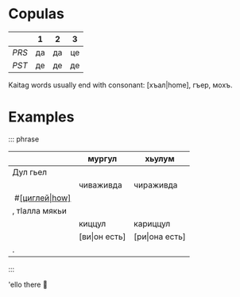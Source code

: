 # Copulas

|       |  1  |  2  |  3  |
| ----- | :-: | :-: | :-: |
| _PRS_ | да  | да  | це  |
| _PST_ | де  | де  | де  |

Kaitag words usually end with consonant: [хъал|home], гъер, мохъ.

# Examples

<p>

::: phrase

|                                   | мургул        | хьулум         |
| --------------------------------- | ------------- | -------------- |
| Дул гьел                          |
|                                   | чиваживда     | чираживда      |
| &nbsp;#[[циглей\|how]](./cig.m4a) |
| , тӏалла мякьи                    |
|                                   | киццул        | кариццул       |
|                                   | [ви\|он есть] | [ри\|она есть] |
| .                                 |

:::

</p>

'ello there 👋
